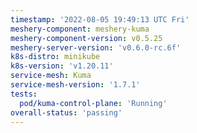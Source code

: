 ```yaml
---
timestamp: '2022-08-05 19:49:13 UTC Fri'
meshery-component: meshery-kuma
meshery-component-version: v0.5.25
meshery-server-version: 'v0.6.0-rc.6f'
k8s-distro: minikube
k8s-version: 'v1.20.11'
service-mesh: Kuma
service-mesh-version: '1.7.1'
tests:
  pod/kuma-control-plane: 'Running'
overall-status: 'passing'
---
```

